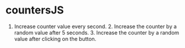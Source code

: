 # countersJS
1. Increase counter value every second. 2. Increase the counter by a random value after 5 seconds. 3. Increase the counter by a random value after clicking on the button.
